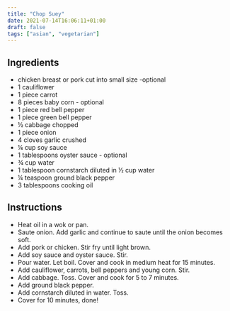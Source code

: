 ```yaml
---
title: "Chop Suey"
date: 2021-07-14T16:06:11+01:00
draft: false
tags: ["asian", "vegetarian"]
---
```


## Ingredients

* chicken breast or pork cut into small size -optional
* 1 cauliflower 
* 1 piece carrot 
* 8 pieces baby corn - optional
* 1 piece red bell pepper 
* 1 piece green bell pepper 
* ½ cabbage chopped
* 1 piece onion
* 4 cloves garlic crushed
* ¼ cup soy sauce
* 1 tablespoons oyster sauce - optional
* ¾ cup water
* 1 tablespoon cornstarch diluted in ½ cup water
* ¼ teaspoon ground black pepper
* 3 tablespoons cooking oil

## Instructions

* Heat oil in a wok or pan.
* Saute onion. Add garlic and continue to saute until the onion becomes soft.
* Add pork or chicken. Stir fry until light brown.
* Add soy sauce and oyster sauce. Stir.
* Pour water. Let boil. Cover and cook in medium heat for 15 minutes.
* Add cauliflower, carrots, bell peppers and young corn. Stir.
* Add cabbage. Toss. Cover and cook for 5 to 7 minutes.
* Add ground black pepper.
* Add cornstarch diluted in water. Toss.
* Cover for 10 minutes, done!


